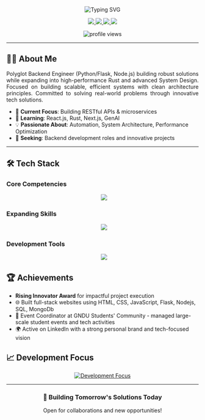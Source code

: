 <div align="center">
  
<!-- Dynamic Animated Header -->
<img src="https://readme-typing-svg.herokuapp.com?font=Fira+Code&size=30&duration=2800&pause=800&color=007ACC&center=true&vCenter=true&width=800&lines=Hello,+I'm+Sumit+Kumar;Python+Developer+•+Backend+Specialist;Crafting+Scalable+Tech+Solutions;MERN+Stack+Learner+•+Tech+Innovator" alt="Typing SVG" />


<!-- Contact Badges -->
<p align="center">
  <a href="https://www.linkedin.com/in/sumit-kumar-a0899b250" target="_blank">
    <img src="https://img.shields.io/badge/-LinkedIn-0A66C2?style=for-the-badge&logo=linkedin&logoColor=white" />
  </a>
  <a href="mailto:sk78146083@gmail.com">
    <img src="https://img.shields.io/badge/-Gmail-D14836?style=for-the-badge&logo=gmail&logoColor=white" />
  </a>
  <a href="https://wa.me/918360671237">
    <img src="https://img.shields.io/badge/-WhatsApp-25D366?style=for-the-badge&logo=whatsapp&logoColor=white" />
  </a>
  <a href="https://github.com/sumit007-ui">
    <img src="https://img.shields.io/badge/-Portfolio-181717?style=for-the-badge&logo=github&logoColor=white" />
  </a>
</p>

<!-- Profile Views -->
<img src="https://komarev.com/ghpvc/?username=sumit007-ui&label=Profile+Views&color=007ACC&style=flat-square" alt="profile views" />

</div>

---

## 👨‍💻 About Me

<div align="justify">
Polyglot Backend Engineer (Python/Flask, Node.js) building robust solutions while expanding into high-performance Rust and advanced System Design. Focused on building scalable, efficient systems with clean architecture principles. Committed to solving real-world problems through innovative tech solutions.
</div>

- 🔭 **Current Focus**: Building RESTful APIs & microservices
- 🌱 **Learning**: React.js, Rust, Next.js, GenAI
- 💡 **Passionate About**: Automation, System Architecture, Performance Optimization
- 👯 **Seeking**: Backend development roles and innovative projects

---

## 🛠️ Tech Stack

### Core Competencies
<div align="center">
  <img src="https://skillicons.dev/icons?i=python,js,flask,postgres,sqlite,mongodb,git,html,css,nodejs,npm,express,bootstrap,github,linux" />
</div>

### Expanding Skills
<div align="center">
  <img src="https://skillicons.dev/icons?i=react,aws,rust,java,ts,bun,supabase" />
</div>

### Development Tools
<div align="center">
  <img src="https://skillicons.dev/icons?i=vscode,docker,bash,figma,vercel" />
</div>

## 🏆 Achievements
- **Rising Innovator Award** for impactful project execution
- 🌐 Built full-stack websites using HTML, CSS, JavaScript, Flask, Nodejs, SQL, MongoDb
- 🌟 Event Coordinator at GNDU Students' Community - managed large-scale student events and tech activities
- 🌍 Active on LinkedIn with a strong personal brand and tech-focused vision

## 📈 Development Focus
<div align="center">
  <a href="https://git.io/typing-svg">
    <img src="https://readme-typing-svg.demolab.com?font=Fira+Code&size=22&duration=3000&pause=1000&color=007ACC&center=true&vCenter=true&width=800&lines=Advanced+Backend+Architecture;Cloud+Deployment+(AWS/Azure);Full-Stack+Proficiency;System+Design+Principles;Performance+Optimization" alt="Development Focus" />
  </a>
</div>

---

<div align="center">
  <h3>🚀 Building Tomorrow's Solutions Today</h3>
  <p>Open for collaborations and new opportunities!</p>
</div>
